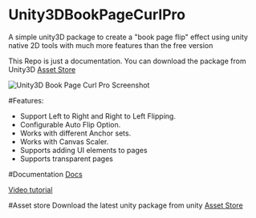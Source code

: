 # Unity3DBookPageCurlPro
A simple unity3D package to create a "book page flip" effect using unity native 2D tools with much more features than the free version

This Repo is just a documentation. You can download the package from Unity3D [Asset Store](http://u3d.as/ECT)

![Unity3D Book Page Curl Pro Screenshot](https://dl.dropboxusercontent.com/s/mupvgepfqulsy46/Cover.png?dl=0)

#Features:
- Support Left to Right and Right to Left Flipping.
- Configurable Auto Flip Option.
- Works with different Anchor sets.
- Works with Canvas Scaler.
- Supports adding UI elements to pages 
- Supports transparent pages

#Documentation
 [Docs](https://github.com/Dandarawy/Unity3DBookPageCurlPro/blob/master/docs/index.md) 
 
 [Video tutorial](https://youtu.be/eAZ7aab8I4g)

#Asset store
Download the latest unity package from unity [Asset Store](http://u3d.as/ECT)
